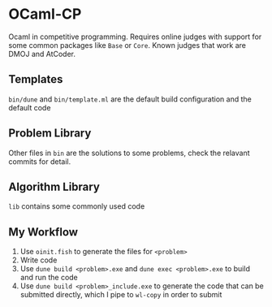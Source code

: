 # OCaml-CP

Ocaml in competitive programming. Requires online judges with support for some common packages like `Base` or `Core`. Known judges that work are DMOJ and AtCoder.

## Templates

`bin/dune` and `bin/template.ml` are the default build configuration and the default code

## Problem Library

Other files in `bin` are the solutions to some problems, check the relavant commits for detail.

## Algorithm Library

`lib` contains some commonly used code

## My Workflow

1. Use `oinit.fish` to generate the files for `<problem>`
2. Write code
3. Use `dune build <problem>.exe` and `dune exec <problem>.exe` to build and run the code
4. Use `dune build <problem>_include.exe` to generate the code that can be submitted directly, which I pipe to `wl-copy` in order to submit
